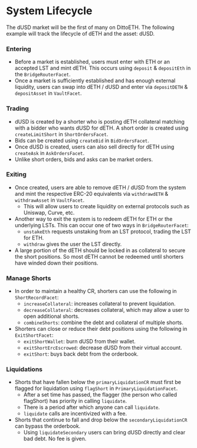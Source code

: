 # System Lifecycle

The dUSD market will be the first of many on DittoETH. The following example will track the lifecycle of dETH and the asset: dUSD.

### Entering

- Before a market is established, users must enter with ETH or an accepted LST and mint dETH. This occurs using `deposit` & `depositEth` in the `BridgeRouterFacet`.
- Once a market is sufficiently established and has enough external liquidity, users can swap into dETH / dUSD and enter via `depositDETH` & `depositAsset` in `VaultFacet`.

### Trading

- dUSD is created by a shorter who is posting dETH collateral matching with a bidder who wants dUSD for dETH. A short order is created using `createLimitShort` in `ShortOrdersFacet`.
- Bids can be created using `createBid` in `BidOrdersFacet`.
- Once dUSD is created, users can also sell directly for dETH using `createAsk` in `AskOrdersFacet`.
- Unlike short orders, bids and asks can be market orders.

### Exiting

- Once created, users are able to remove dETH / dUSD from the system and mint the respective ERC-20 equivalents via `withdrawdETH` & `withdrawAsset` in `VaultFacet`.
  - This will allow users to create liquidity on external protocols such as Uniswap, Curve, etc.
- Another way to exit the system is to redeem dETH for ETH or the underlying LSTs. This can occur one of two ways in `BridgeRouterFacet`:
  - `unstakeEth` requests unstaking from an LST protocol, trading the LST for ETH.
  - `withdraw` gives the user the LST directly.
- A large portion of the dETH should be locked in as collateral to secure the short positions. So most dETH cannot be redeemed until shorters have winded down their positions.

### Manage Shorts

- In order to maintain a healthy CR, shorters can use the following in `ShortRecordFacet`:
  - `increaseCollateral`: increases collateral to prevent liquidation.
  - `decreaseCollateral`: decreases collateral, which may allow a user to open additional shorts.
  - `combineShorts`: combine the debt and collateral of multiple shorts.
- Shorters can close or reduce their debt positions using the following in `ExitShortFacet`:
  - `exitShortWallet`: burn dUSD from their wallet.
  - `exitShortErcEscrowed`: decrease dUSD from their virtual account.
  - `exitShort`: buys back debt from the orderbook.

### Liquidations

- Shorts that have fallen below the `primaryLiquidationCR` must first be flagged for liquidation using `flagShort` in `PrimaryLiquidationFacet`.
  - After a set time has passed, the flagger (the person who called flagShort) has priority in calling `liquidate`.
  - There is a period after which anyone can call `liquidate`.
  - `liquidate` calls are incentivized with a fee.
- Shorts that continue to fall and drop below the `secondaryLiquidationCR` can bypass the orderbook.
  - Using `liquidateSecondary` users can bring dUSD directly and clear bad debt. No fee is given.
